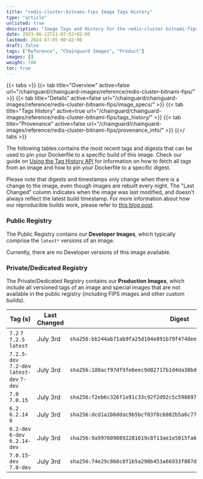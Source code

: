 ```yaml
---
title: "redis-cluster-bitnami-fips Image Tags History"
type: "article"
unlisted: true
description: "Image Tags and History for the redis-cluster-bitnami-fips Chainguard Image"
date: 2023-06-22T11:07:52+02:00
lastmod: 2024-07-05 00:42:00
draft: false
tags: ["Reference", "Chainguard Images", "Product"]
images: []
weight: 700
toc: true
---
```


{{< tabs >}}
{{< tab title="Overview" active=false url="/chainguard/chainguard-images/reference/redis-cluster-bitnami-fips/" >}}
{{< tab title="Details" active=false url="/chainguard/chainguard-images/reference/redis-cluster-bitnami-fips/image_specs/" >}}
{{< tab title="Tags History" active=true url="/chainguard/chainguard-images/reference/redis-cluster-bitnami-fips/tags_history/" >}}
{{< tab title="Provenance" active=false url="/chainguard/chainguard-images/reference/redis-cluster-bitnami-fips/provenance_info/" >}}
{{</ tabs >}}

The following tables contains the most recent tags and digests that can be used to pin your Dockerfile to a specific build of this image. Check our guide on [Using the Tag History API](/chainguard/chainguard-images/using-the-tag-history-api/) for information on how to fetch all tags from an image and how to pin your Dockerfile to a specific digest.

Please note that digests and timestamps only change when there is a change to the image, even though images are rebuilt every night. The "Last Changed" column indicates when the image was last modified, and doesn't always reflect the latest build timestamp. For more information about how our reproducible builds work, please refer to [this blog post](https://www.chainguard.dev/unchained/reproducing-chainguards-reproducible-image-builds).

### Public Registry
The Public Registry contains our **Developer Images**, which typically comprise the `latest*` versions of an image.

Currently, there are no Developer versions of this image available.

### Private/Dedicated Registry
The Private/Dedicated Registry contains our **Production Images**, which include all versioned tags of an image and special images that are not available in the public registry (including FIPS images and other custom builds).

| Tag (s)                                     | Last Changed | Digest                                                                    |
|---------------------------------------------|--------------|---------------------------------------------------------------------------|
|  `7.2` `7` `7.2.5` `latest`                 | July 3rd     | `sha256:bb244ab71ab9fa25d104e891b79f474dee271017a2e28f264241650550ffbbb9` |
|  `7.2.5-dev` `7.2-dev` `latest-dev` `7-dev` | July 3rd     | `sha256:188acf97df9fe6eec9d02717b1d4da38bd3ddb409d500b7a2c22ac635744e015` |
|  `7.0` `7.0.15`                             | July 3rd     | `sha256:f2eb6c326f1e91c33c92f2d92c5c5988972296d5a05ca181885da06b0e0cec22` |
|  `6.2` `6.2.14` `6`                         | July 3rd     | `sha256:dcd1a1b6ddac9b5bcf03f8c6082b5a6c7764be09d70edd6773c7a638d5d3b2b4` |
|  `6.2-dev` `6-dev` `6.2.14-dev`             | July 3rd     | `sha256:9a9976098892281619c8f13ae1e5015fa6906cfbc4c5d5153436296f48cb5943` |
|  `7.0.15-dev` `7.0-dev`                     | July 3rd     | `sha256:74e29c868c8f1b5a290b453a66933f887d0f59cc585be97d372dc96869c20778` |

